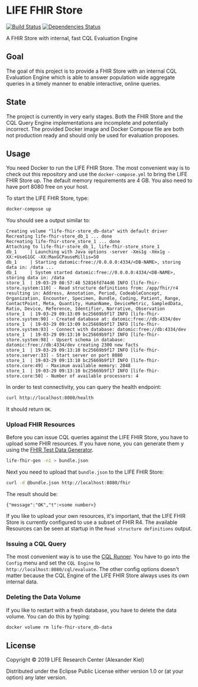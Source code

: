 # LIFE FHIR Store

[![Build Status](https://travis-ci.org/life-research/life-fhir-store.svg?branch=master)](https://travis-ci.org/life-research/life-fhir-store)
[![Dependencies Status](https://versions.deps.co/life-research/life-fhir-store/status.svg)](https://versions.deps.co/life-research/life-fhir-store)

A FHIR Store with internal, fast CQL Evaluation Engine

## Goal

The goal of this project is to provide a FHIR Store with an internal CQL Evaluation Engine which is able to answer population wide aggregate queries in a timely manner to enable interactive, online queries.

## State

The project is currently in very early stages. Both the FHIR Store and the CQL Query Engine implementations are incomplete and potentially incorrect. The provided Docker image and Docker Compose file are both not production ready and should only be used for evaluation proposes.

## Usage

You need Docker to run the LIFE FHIR Store. The most convenient way is to check out this repository and use the `docker-compose.yml` to bring the LIFE FHIR Store up. The default memory requirements are 4 GB. You also need to have port 8080 free on your host.

To start the LIFE FHIR Store, type:

```bash
docker-compose up
```

You should see a output similar to:

```
Creating volume "life-fhir-store_db-data" with default driver
Recreating life-fhir-store_db_1 ... done
Recreating life-fhir-store_store_1 ... done
Attaching to life-fhir-store_db_1, life-fhir-store_store_1
db_1     | Launching with Java options -server -Xms1g -Xmx1g -XX:+UseG1GC -XX:MaxGCPauseMillis=50
db_1     | Starting datomic:free://0.0.0.0:4334/<DB-NAME>, storing data in: /data ...
db_1     | System started datomic:free://0.0.0.0:4334/<DB-NAME>, storing data in: /data
store_1  | 19-03-29 08:57:48 52816fd744d6 INFO [life-fhir-store.system:110] - Read structure definitions from: /app/fhir/r4 resulting in: Address, Annotation, Period, CodeableConcept, Organization, Encounter, Specimen, Bundle, Coding, Patient, Range, ContactPoint, Meta, Quantity, HumanName, DeviceMetric, SampledData, Ratio, Device, Reference, Identifier, Narrative, Observation
store_1  | 19-03-29 09:13:09 bc25669b9f17 INFO [life-fhir-store.system:90] - Created database at: datomic:free://db:4334/dev
store_1  | 19-03-29 09:13:09 bc25669b9f17 INFO [life-fhir-store.system:93] - Connect with database: datomic:free://db:4334/dev
store_1  | 19-03-29 09:13:10 bc25669b9f17 INFO [life-fhir-store.system:98] - Upsert schema in database: datomic:free://db:4334/dev creating 2300 new facts
store_1  | 19-03-29 09:13:10 bc25669b9f17 INFO [life-fhir-store.server:33] - Start server on port 8080
store_1  | 19-03-29 09:13:10 bc25669b9f17 INFO [life-fhir-store.core:49] - Maximum available memory: 2048
store_1  | 19-03-29 09:13:10 bc25669b9f17 INFO [life-fhir-store.core:50] - Number of available processors: 4
```

In order to test connectivity, you can query the health endpoint:

```bash
curl http://localhost:8080/health
```

It should return `OK`.

### Upload FHIR Resources

Before you can issue CQL queries against the LIFE FHIR Store, you have to upload some FHIR resources. If you have none, you can generate them y using the [FHIR Test Data Generator][1].

```bash
life-fhir-gen -n1 > bundle.json
```

Next you need to upload that `bundle.json` to the LIFE FHIR Store:

```bash
curl -d @bundle.json http://localhost:8080/fhir
```

The result should be:

```
{"message":"OK","t":<some number>}
```

If you like to upload your own resources, it's important, that the LIFE FHIR Store is currently configured to use a subset of FHIR R4. The available Resources can be seen at startup in the `Read structure definitions` output.

### Issuing a CQL Query

The most convenient way is to use the [CQL Runner][2]. You have to go into the `Config` menu and set the `CQL Engine` to `http://localhost:8080/cql/evaluate`. The other config options doesn't matter because the CQL Engine of the LIFE FHIR Store always uses its own internal data.

### Deleting the Data Volume

If you like to restart with a fresh database, you have to delete the data volume. You can do this by typing:

```bash
docker volume rm life-fhir-store_db-data
```

## License

Copyright © 2019 LIFE Research Center (Alexander Kiel)

Distributed under the Eclipse Public License either version 1.0 or (at
your option) any later version.

[1]: <https://github.com/life-research/life-fhir-store>
[2]: <http://cql-runner.dataphoria.org/>
